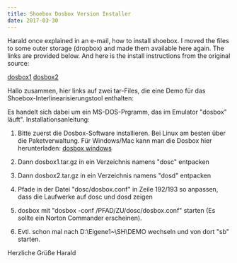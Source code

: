 ```yaml
---
title: Shoebox Dosbox Version Installer
date: 2017-03-30
---
```


Harald once explained in an e-mail, how to install shoebox. 
I moved the files to some outer storage (dropbox) and made them available here again.
The links are provided below. And here is the install instructions from the original source:

[dosbox1](https://www.dropbox.com/s/2vpmiqzxni49gar/dosbox1.tar.gz?dl=0)
[dosbox2](https://www.dropbox.com/s/08m544wrlezfl9z/dosbox2.tar.gz?dl=0)

Hallo zusammen,
hier links auf zwei tar-Files, die eine Demo für das Shoebox-Interlinearisierungstool enthalten:

Es handelt sich dabei um ein MS-DOS-Prgramm, das im Emulator "dosbox" läuft".
Installationsanleitung:
1. Bitte zuerst die Dosbox-Software installieren. Bei Linux am besten
über die Paketverwaltung. Für Windows/Mac kann man die Dosbox hier herunterladen: [dosbox windows](https://www.dropbox.com/s/s6ua1gng5e2eu9k/DOSBox0.74-win32-installer.exe?dl=0)

2. Dann dosbox1.tar.gz in ein Verzeichnis namens "dosc" entpacken

3. Dann dosbox2.tar.gz in ein Verzeichnis namens "dosd" entpacken

4. Pfade in der Datei "dosc/dosbox.conf" in Zeile 192/193 so anpassen,
dass die Laufwerke auf dosc und dosd zeigen

5. dosbox mit "dosbox -conf /PFAD/ZU/dosc/dosbox.conf" starten (Es
sollte ein Norton Commander erscheinen).

6. Evtl. schon mal nach D:\Eigene1~\SH\DEMO wechseln und von dort "sb"
starten.

Herzliche Grüße Harald

